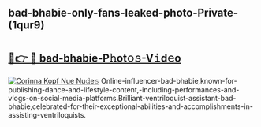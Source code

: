 ## bad-bhabie-only-fans​-leaked-photo​-Private-(1qur9)


# <h2><a href="https://mediaupload.pro?title=bad-bhabie&ref=git">🔗👉 🔴 bad-bhabie-P𝚑ot𝚘𝚜-V𝚒d𝚎o</a></h2>

[![Corinna Kopf Nue Nu𝚍e𝚜](https://i.imgur.com/0qMVB7G.gif)](https://mediaupload.pro?title=bad-bhabie&ref=git)
Online-influencer-bad-bhabie,known-for-publishing-dance-and-lifestyle-content,-including-performances-and-vlogs-on-social-media-platforms.Brilliant-ventriloquist-assistant-bad-bhabie,celebrated-for-their-exceptional-abilities-and-accomplishments-in-assisting-ventriloquists.  
